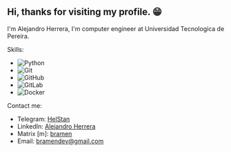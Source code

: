 ## Hi, thanks for visiting my profile. 😁

I'm Alejandro Herrera, I'm computer engineer at Universidad Tecnologica de Pereira.

Skills:
- ![Python](https://img.shields.io/badge/-Python-333333?style=flat&logo=python)
- ![Git](https://img.shields.io/badge/-Git-333333?style=flat&logo=git)
- ![GitHub](https://img.shields.io/badge/-GitHub-333333?style=flat&logo=github)
- ![GitLab](https://img.shields.io/badge/-GitLab-333333?style=flat&logo=gitlab)
- ![Docker](https://img.shields.io/badge/-Docker-333333?style=flat&logo=docker)

Contact me:
- Telegram: [HelStan](https://t.me/HelStan)
- LinkedIn: [Alejandro Herrera](https://linkedin.com/in/brayan-alejandro-herrera-amariles-73a516126/)
- Matrix [m]: [bramen](https://matrix.to/#/@bramenn:matrix.org)
- Email: bramendev@gmail.com
